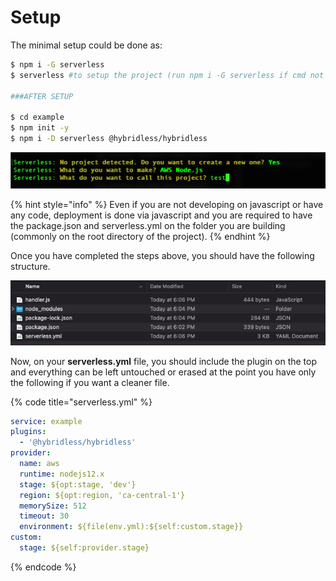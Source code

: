 # Setup

The minimal setup could be done as:

```bash
$ npm i -G serverless
$ serverless #to setup the project (run npm i -G serverless if cmd not found)

###AFTER SETUP

$ cd example
$ npm init -y
$ npm i -D serverless @hybridless/hybridless
```

![Setup should be done as follow](<../.gitbook/assets/Screen Shot 2021-05-17 at 6.06.11 PM.png>)

{% hint style="info" %}
&#x20;Even if you are not developing on javascript or have any code, deployment is done via javascript and you are required to have the package.json and serverless.yml on the folder you are building (commonly on the root directory of the project).
{% endhint %}

Once you have completed the steps above, you should have the following structure.

![](<../.gitbook/assets/Screen Shot 2021-05-17 at 6.09.56 PM.png>)

Now, on your **serverless.yml** file, you should include the plugin on the top and everything can be left untouched or erased at the point you have only the following if you want a cleaner file.&#x20;

{% code title="serverless.yml" %}
```yaml
service: example
plugins:
  - '@hybridless/hybridless'
provider:
  name: aws
  runtime: nodejs12.x
  stage: ${opt:stage, 'dev'}
  region: ${opt:region, 'ca-central-1'}
  memorySize: 512
  timeout: 30
  environment: ${file(env.yml):${self:custom.stage}}
custom:
  stage: ${self:provider.stage}
```
{% endcode %}

###
